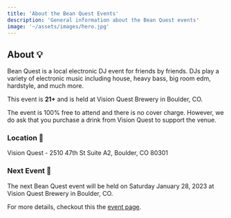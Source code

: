 ```yaml
---
title: 'About the Bean Quest Events'
description: 'General information about the Bean Quest events'
image: '~/assets/images/hero.jpg'
---
```


## About 💡

Bean Quest is a local electronic DJ event for friends by friends. DJs play a variety of electronic music including house, heavy bass, big room edm, hardstyle, and much more.

This event is **21+** and is held at Vision Quest Brewery in Boulder, CO.

The event is 100% free to attend and there is no cover charge. However, we do ask that you purchase a drink from Vision Quest to support the venue.

### Location 📍

Vision Quest - 2510 47th St Suite A2, Boulder, CO 80301

### Next Event 📆

The next Bean Quest event will be held on Saturday January 28, 2023 at Vision Quest Brewery in Boulder, CO.

For more details, checkout this the [event page](~/bean-quest-2).
